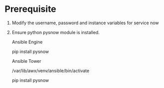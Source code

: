 # Prerequisite

1. Modify the username, password and instance variables for service now

2. Ensure python pysnow module is installed.
   
   
   Ansible Engine
   
   pip install pysnow
   
   Ansible Tower
   
   /var/lib/awx/venv/ansible/bin/activate
   
   pip install pysnow
   
   


